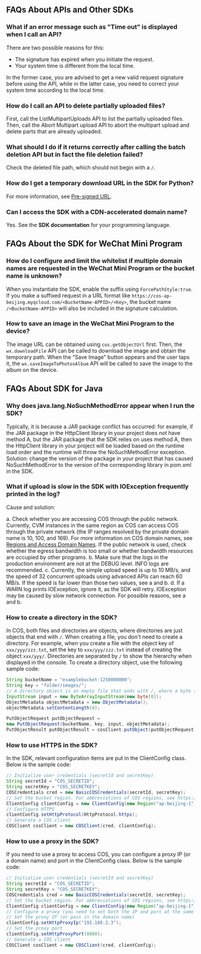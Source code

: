 ## FAQs About APIs and Other SDKs

### What if an error message such as "Time out" is displayed when I call an API?

There are two possible reasons for this:
- The signature has expired when you initiate the request.
- Your system time is different from the local time.

In the former case, you are advised to get a new valid request signature before using the API, while in the latter case, you need to correct your system time according to the local time.

### How do I call an API to delete partially uploaded files?

First, call the ListMultipartUploads API to list the partially uploaded files. Then, call the Abort Multipart upload API to abort the multipart upload and delete parts that are already uploaded.

### What should I do if it returns correctly after calling the batch deletion API but in fact the file deletion failed?

Check the deleted file path, which should not begin with a `/`.

### How do I get a temporary download URL in the SDK for Python?

For more information, see [Pre-signed URL](https://intl.cloud.tencent.com/document/product/436/31548).

### Can I access the SDK with a CDN-accelerated domain name?

Yes. See the **SDK documentation** for your programming language.

## FAQs About the SDK for WeChat Mini Program

### How do I configure and limit the whitelist if multiple domain names are requested in the WeChat Mini Program or the bucket name is unknown?

When you instantiate the SDK, enable the suffix using `ForcePathStyle:true`. If you make a suffixed request in a URL format like `https://cos-ap-beijing.myqcloud.com/<BucketName-APPID>/<Key>`, the bucket name `/<BucketName-APPID>` will also be included in the signature calculation.

### How to save an image in the WeChat Mini Program to the device?

The image URL can be obtained using `cos.getObjectUrl` first. Then, the `wx.downloadFile` API can be called to download the image and obtain the temporary path. When the "Save Image" button appears and the user taps it, the `wx.saveImageToPhotosAlbum` API will be called to save the image to the album on the device.

## FAQs About SDK for Java

### Why does java.lang.NoSuchMethodError appear when I run the SDK?

Typically, it is because a JAR package conflict has occurred: for example, if the JAR package in the HttpClient library in your project does not have method A, but the JAR package that the SDK relies on uses method A, then the HttpClient library in your project will be loaded based on the runtime load order and the runtime will throw the NoSuchMethodError exception.
Solution: change the version of the package in your project that has caused NoSuchMethodError to the version of the corresponding library in pom.xml in the SDK.

### What if upload is slow in the SDK with IOException frequently printed in the log?

Cause and solution:

 a. Check whether you are accessing COS through the public network. Currently, CVM instances in the same region as COS can access COS through the private network (the IP ranges resolved by the private domain name is 10, 100, and 169). For more information on COS domain names, see [Regions and Access Domain Names](https://intl.cloud.tencent.com/document/product/436/6224). If the public network is used, check whether the egress bandwidth is too small or whether bandwidth resources are occupied by other programs.
 b. Make sure that the logs in the production environment are not at the DEBUG level. INFO logs are recommended.
 c. Currently, the simple upload speed is up to 10 MB/s, and the speed of 32 concurrent uploads using advanced APIs can reach 60 MB/s. If the speed is far lower than those two values, see a and b.
 d. If a WARN log prints IOException, ignore it, as the SDK will retry. IOException may be caused by slow network connection. For possible reasons, see a and b.

### How to create a directory in the SDK?

In COS, both files and directories are objects, where directories are just objects that end with `/`. When creating a file, you don't need to create a directory. For example, when you create a file with the object key of `xxx/yyy/zzz.txt`, set the key to `xxx/yyy/zzz.txt` instead of creating the object `xxx/yyy/`. Directories are separated by `/` to show the hierarchy when displayed in the console. To create a directory object, use the following sample code:

```java
String bucketName = "examplebucket-1250000000";
String key = "folder/images/";
// A directory object is an empty file that ends with /, where a byte stream with a length of 0 is uploaded
InputStream input = new ByteArrayInputStream(new byte[0]);
ObjectMetadata objectMetadata = new ObjectMetadata();
objectMetadata.setContentLength(0);

PutObjectRequest putObjectRequest =
new PutObjectRequest(bucketName, key, input, objectMetadata);
PutObjectResult putObjectResult = cosClient.putObject(putObjectRequest);
```

### How to use HTTPS in the SDK?

In the SDK, relevant configuration items are put in the ClientConfig class. Below is the sample code:

```java
// Initialize user credentials (secretId and secretKey)
String secretId = "COS_SECRETID";
String secretKey = "COS_SECRETKEY";
COSCredentials cred = new BasicCOSCredentials(secretId, secretKey);
// Set the bucket region. For abbreviations of COS regions, see https://cloud.tencent.com/document/product/436/6224
ClientConfig clientConfig = new ClientConfig(new Region("ap-beijing-1"));
// Configure HTTPS
clientConfig.setHttpProtocol(HttpProtocol.https);
// Generate a COS client
COSClient cosClient = new COSClient(cred, clientConfig);
```

### How to use a proxy in the SDK?

If you need to use a proxy to access COS, you can configure a proxy IP (or a domain name) and port in the ClientConfig class. Below is the sample code:

```java
// Initialize user credentials (secretId and secretKey)
String secretId = "COS_SECRETID";
String secretKey = "COS_SECRETKEY";
COSCredentials cred = new BasicCOSCredentials(secretId, secretKey);
// Set the bucket region. For abbreviations of COS regions, see https://cloud.tencent.com/document/product/436/6224
ClientConfig clientConfig = new ClientConfig(new Region("ap-beijing-1"));
// Configure a proxy (you need to set both the IP and port at the same time.)
// Set the proxy IP (or pass in the domain name)
clientConfig.setHttpProxyIp("192.168.2.3");
// Set the proxy port
clientConfig.setHttpProxyPort(8080);
// Generate a COS client
COSClient cosClient = new COSClient(cred, clientConfig);
```

